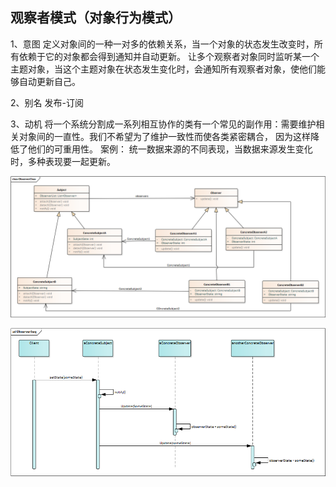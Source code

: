﻿## 观察者模式（对象行为模式）
1、意图
定义对象间的一种一对多的依赖关系，当一个对象的状态发生改变时，所有依赖于它的对象都会得到通知并自动更新。
让多个观察者对象同时监听某一个主题对象，当这个主题对象在状态发生变化时，会通知所有观察者对象，使他们能够自动更新自己。

2、别名
发布-订阅

3、动机
将一个系统分割成一系列相互协作的类有一个常见的副作用：需要维护相关对象间的一直性。我们不希望为了维护一致性而使各类紧密耦合，
因为这样降低了他们的可重用性。
案例： 统一数据来源的不同表现，当数据来源发生变化时，多种表现要一起更新。


![模式类图](https://github.com/senbieWang/DesignerPartten/blob/master/Observer/Diagram/ObserverClass.png)


![模式时序图](https://github.com/senbieWang/DesignerPartten/blob/master/Observer/Diagram/ObserverSeq.png)
